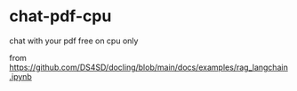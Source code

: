 # chat-pdf-cpu
chat with your pdf free on cpu only

from
https://github.com/DS4SD/docling/blob/main/docs/examples/rag_langchain.ipynb







